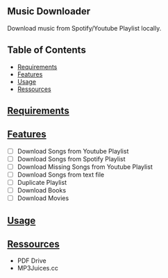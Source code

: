 ## Music Downloader

Download music from Spotify/Youtube Playlist locally.

## Table of Contents

- [Requirements](#requirements)
- [Features](#features)
- [Usage](#usage)
- [Ressources](#ressources)

## [Requirements](#requirements)
## [Features](#features)

- [ ] Download Songs from Youtube Playlist
- [ ] Download Songs from Spotify Playlist
- [ ] Download Missing Songs from Youtube Playlist
- [ ] Download Songs from text file
- [ ] Duplicate Playlist
- [ ] Download Books
- [ ] Download Movies

## [Usage](#usage)
## [Ressources](#ressources)

- PDF Drive
- MP3Juices.cc
